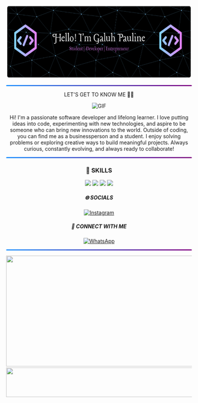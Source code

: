 <div align="center">

  <!-- Header Banner -->
  <img src="img/github-header-banner (7).png" width="600" height="200"/>

  <hr style="border: none; height: 3px; 
  background: linear-gradient(90deg, #1E90FF, purple); 
  border-radius: 50px;" />

  <!-- LET'S GET TO KNOW ME -->
  <span>LET'S GET TO KNOW ME 👋🏻</span>


  <!-- GIF -->
  ![GIF](https://media4.giphy.com/media/v1.Y2lkPTc5MGI3NjExYXVpZzhlbXE3amVnNzVwb2JkcnJ3anA0d2hlZDJ5cDliNWV6NmphMSZlcD12MV9pbnRlcm5hbF9naWZfYnlfaWQmY3Q9Zw/L1R1tvI9svkIWwpVYr/giphy.gif)


  <!-- About Me -->
  <p align="center">
    Hi! I'm a passionate software developer and lifelong learner. I love putting ideas into code, experimenting with new technologies, and aspire to be someone who can bring new innovations to the world. Outside of coding, you can find me as a businessperson and a student. I enjoy solving problems or exploring creative ways to build meaningful projects. Always curious, constantly evolving, and always ready to collaborate!
  </p>

  <hr style="border: none; height: 3px; 
  background: linear-gradient(90deg, #1E90FF, purple); 
  border-radius: 50px;" />

  <!-- Skills -->
  ### 🌟 SKILLS
  <p align="center">
    <img src="https://img.shields.io/badge/C%2B%2B-00599C?style=for-the-badge&logo=c%2B%2B&logoColor=white">
    <img src="https://img.shields.io/badge/HTML5-E34F26?style=for-the-badge&logo=html5&logoColor=white">
    <img src="https://img.shields.io/badge/PostgreSQL-green?style=for-the-badge">
    <img src="https://img.shields.io/badge/Adobe%20Illustrator-FF9A00?style=for-the-badge&logo=adobe%20illustrator&logoColor=white">
  </p>

  <!-- Socials -->
  ##### 🌐 SOCIALS
  [![Instagram](https://img.shields.io/badge/Instagram-E4405F?style=for-the-badge&logo=instagram&logoColor=white)](https://www.instagram.com/gpaulngrh/)

  ##### 🤝 CONNECT WITH ME
  [![WhatsApp](https://img.shields.io/badge/WhatsApp-25D366?style=for-the-badge&logo=WhatsApp&logoColor=white)](https://wa.me/6282320084121)

  <hr style="border: none; height: 3px; 
  background: linear-gradient(90deg, #1E90FF, purple); 
  border-radius: 50px;" />

  <!-- Footer GIF -->
  <img src="https://media.giphy.com/media/v1.Y2lkPWVjZjA1ZTQ3YWZ3a3J2M3FvaTA0b2R3amZjeWtpem9lN3Q1bzBuNHVpMDlydHBrOCZlcD12MV9naWZzX3JlbGF0ZWQmY3Q9Zw/d9QiBcfzg64Io/giphy.gif" width="600" height="300"/>

  <img src="https://media.giphy.com/media/v1.Y2lkPWVjZjA1ZTQ3OTBzZ2gwZmx3bDkxMnU4bjBlYjAxMHhoeWU4NTZvbWViaXkzMWw4YSZlcD12MV9naWZzX3JlbGF0ZWQmY3Q9Zw/scNzVov4mY0rjyCkMZ/giphy.gif" width="600" height="80"/>



</div>
